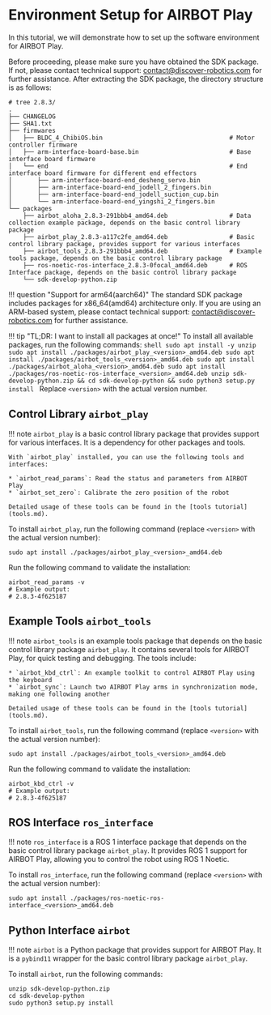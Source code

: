 # Environment Setup for AIRBOT Play

In this tutorial, we will demonstrate how to set up the software environment for AIRBOT Play.

Before proceeding, please make sure you have obtained the SDK package. If not, please contact technical support: [contact@discover-robotics.com](mailto:contact@discover-robotics.com) for further assistance. After extracting the SDK package, the directory structure is as follows:
```shell
# tree 2.8.3/
.
├── CHANGELOG
├── SHA1.txt
├── firmwares
│   ├── BLDC_4_ChibiOS.bin                                   # Motor controller firmware
│   ├── arm-interface-board-base.bin                         # Base interface board firmware 
│   └── end                                                  # End interface board firmware for different end effectors
│       ├── arm-interface-board-end_desheng_servo.bin
│       ├── arm-interface-board-end_jodell_2_fingers.bin
│       ├── arm-interface-board-end_jodell_suction_cup.bin
│       └── arm-interface-board-end_yingshi_2_fingers.bin
└── packages
    ├── airbot_aloha_2.8.3-291bbb4_amd64.deb                 # Data collection example package, depends on the basic control library package
    ├── airbot_play_2.8.3-a117c2fe_amd64.deb                 # Basic control library package, provides support for various interfaces
    ├── airbot_tools_2.8.3-291bbb4_amd64.deb                 # Example tools package, depends on the basic control library package
    ├── ros-noetic-ros-interface_2.8.3-0focal_amd64.deb      # ROS Interface package, depends on the basic control library package
    └── sdk-develop-python.zip
```

!!! question "Support for arm64(aarch64)"
	The standard SDK package includes packages for x86_64(amd64) architecture only. If you are using an ARM-based system, please contact technical support: [contact@discover-robotics.com](mailto:contact@discover-robotics.com) for further assistance.

!!! tip "TL;DR: I want to install all packages at once!"
	To install all available packages, run the following commands:
	```shell
	sudo apt install -y unzip
	sudo apt install ./packages/airbot_play_<version>_amd64.deb
	sudo apt install ./packages/airbot_tools_<version>_amd64.deb
	sudo apt install ./packages/airbot_aloha_<version>_amd64.deb
	sudo apt install ./packages/ros-noetic-ros-interface_<version>_amd64.deb
	unzip sdk-develop-python.zip && cd sdk-develop-python && sudo python3 setup.py install
	```
	Replace `<version>` with the actual version number.



## Control Library `airbot_play`

!!! note
	`airbot_play` is a basic control library package that provides support for various interfaces. It is a dependency for other packages and tools.

	With `airbot_play` installed, you can use the following tools and interfaces:

	* `airbot_read_params`: Read the status and parameters from AIRBOT Play
	* `airbot_set_zero`: Calibrate the zero position of the robot

	Detailed usage of these tools can be found in the [tools tutorial](tools.md).

To install `airbot_play`, run the following command (replace `<version>` with the actual version number):
```shell
sudo apt install ./packages/airbot_play_<version>_amd64.deb
```

Run the following command to validate the installation:
```shell
airbot_read_params -v
# Example output:
# 2.8.3-4f625187
```


## Example Tools `airbot_tools`

!!! note 
	`airbot_tools` is an example tools package that depends on the basic control library package `airbot_play`. It contains several tools for AIRBOT Play, for quick testing and debugging. The tools include:

	* `airbot_kbd_ctrl`: An example toolkit to control AIRBOT Play using the keyboard
	* `airbot_sync`: Launch two AIRBOT Play arms in synchronization mode, making one following another

	Detailed usage of these tools can be found in the [tools tutorial](tools.md).

To install `airbot_tools`, run the following command (replace `<version>` with the actual version number):
```shell
sudo apt install ./packages/airbot_tools_<version>_amd64.deb
```

Run the following command to validate the installation:
```shell
airbot_kbd_ctrl -v
# Example output:
# 2.8.3-4f625187
```

## ROS Interface `ros_interface`

!!! note
	`ros_interface` is a ROS 1 interface package that depends on the basic control library package `airbot_play`. It provides ROS 1 support for AIRBOT Play, allowing you to control the robot using ROS 1 Noetic.

To install `ros_interface`, run the following command (replace `<version>` with the actual version number):
```shell
sudo apt install ./packages/ros-noetic-ros-interface_<version>_amd64.deb
```

## Python Interface `airbot`

!!! note
	`airbot` is a Python package that provides support for AIRBOT Play. It is a `pybind11` wrapper for the basic control library package `airbot_play`.

To install `airbot`, run the following commands:
```shell
unzip sdk-develop-python.zip
cd sdk-develop-python
sudo python3 setup.py install
```
